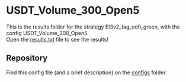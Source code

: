 # USDT_Volume_300_Open5

This is the results folder for the strategy EI3v2_tag_cofi_green, with the config USDT_Volume_300_Open5.  
Open the [results.txt](results.txt) file to see the results!
## Repository
Find this config file (and a brief description) on the [configs](/configs) folder.